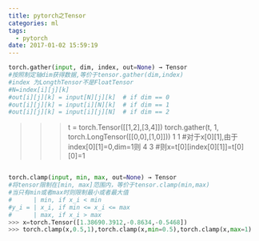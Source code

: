 ```yaml
---
title: pytorch之Tensor
categories: ml 
tags:
  - pytorch
date: 2017-01-02 15:59:19
---
```



```python
torch.gather(input, dim, index, out=None) → Tensor
#按照制定轴dim获得数据,等价于tensor.gather(dim,index)
#index 为LongthTensor不是FloatTensor
#N=index[i][j][k]
#out[i][j][k] = input[N][j][k]  # if dim == 0
#out[i][j][k] = input[i][N][k]  # if dim == 1
#out[i][j][k] = input[i][j][N]  # if dim == 2

```
>>> t = torch.Tensor([[1,2],[3,4]])
>>> torch.gather(t, 1, torch.LongTensor([[0,0],[1,0]]))
>>> 1  1  #对于x[0][1],由于index[0][1]=0,dim=1则
>>> 4  3  #则x=t[0][index[0][1]]=t[0][0]=1
```
```



```python
torch.clamp(input, min, max, out=None) → Tensor
#将tensor限制在[min, max]范围内，等价于tensor.clamp(min,max)
#当只有min或者max时则限制最小或者最大值
#      | min, if x_i < min
#y_i = | x_i, if min <= x_i <= max
#      | max, if x_i > max
>>> x=torch.Tensor([1.38690.3912,-0.8634,-0.5468])
>>> torch.clamp(x,0.5,1),torch.clamp(x,min=0.5),torch.clamp(x,max=1)
```